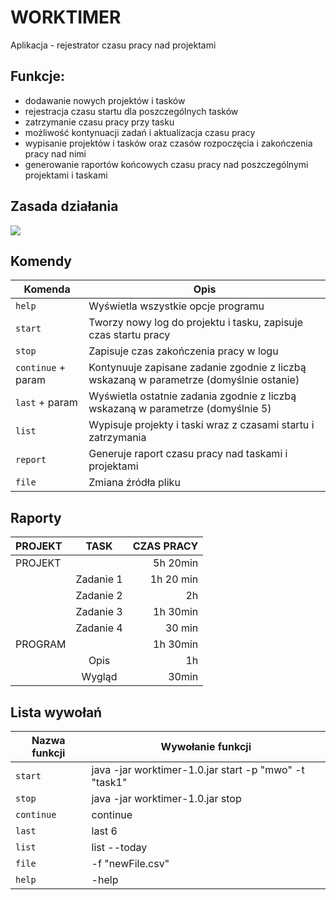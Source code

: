 #                      WORKTIMER

Aplikacja - rejestrator czasu pracy nad projektami

## Funkcje:
- dodawanie nowych projektów i tasków
- rejestracja czasu startu dla poszczególnych tasków
- zatrzymanie czasu pracy przy tasku
- możliwość kontynuacji zadań i aktualizacja czasu pracy
- wypisanie projektów i tasków oraz czasów rozpoczęcia i zakończenia pracy nad nimi
- generowanie raportów końcowych czasu pracy nad poszczególnymi projektami i taskami


## Zasada działania


![](https://user-images.githubusercontent.com/108087334/241393094-2be08aa1-0e01-43b1-9dac-72a38072ee98.png)

<!--   ## Cechy: 
+ 8 klas
+ plik .csv dla logów
+ plik .jar 
+ .... -->

## Komendy 

| Komenda       | Opis                  |
| ------------- | ------------------------------ |
| `help`   | Wyświetla wszystkie opcje programu |
| `start`      | Tworzy nowy log do projektu i tasku, zapisuje czas startu pracy     |
| `stop`   | Zapisuje czas zakończenia pracy w logu |
| `continue` + param  | Kontynuuje zapisane zadanie zgodnie z liczbą wskazaną w parametrze (domyślnie ostanie) |
| `last` + param | Wyświetla ostatnie zadania zgodnie z liczbą wskazaną w parametrze (domyślnie 5) |
   | `list`   | Wypisuje projekty i taski wraz z czasami startu i zatrzymania     |
| `report`   | Generuje raport czasu pracy nad taskami i projektami  |
| `file`   | Zmiana źródła pliku  |


## Raporty


| PROJEKT  | TASK  | CZAS PRACY |
| :------------ |:---------------:| -----:|
| PROJEKT      |  | 5h 20min |
|      | Zadanie 1        |  1h 20 min |
|  | Zadanie 2      |    2h |
|  | Zadanie 3      |    1h 30min |
|  | Zadanie 4      |   30 min |
| PROGRAM      |  | 1h 30min |
|      | Opis       |  1h   |
|  | Wygląd     |    30min |


## Lista wywołań

| Nazwa funkcji | Wywołanie funkcji                    |
| ------------- | ------------------------------ |
| `start`      | java -jar worktimer-1.0.jar start -p "mwo" -t "task1"     |
| `stop`   | java -jar worktimer-1.0.jar stop    |
| `continue` |  continue  |
| `last` |  last 6  |
| `list`   |  list --today  |
| `file`   | -f "newFile.csv"     |
| `help`   |  -help |

